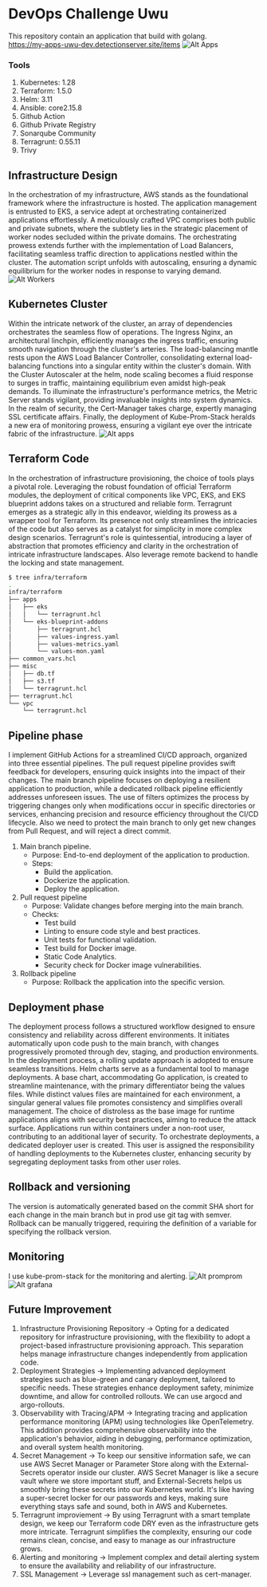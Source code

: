 # DevOps Challenge Uwu
This repository contain an application that build with golang.   
https://my-apps-uwu-dev.detectionserver.site/items
![Alt Apps](./assets/apps02.png "Curl Apps")

### Tools
1. Kubernetes: 1.28
2. Terraform: 1.5.0
3. Helm: 3.11
4. Ansible: core2.15.8
5. Github Action
6. Github Private Registry
7. Sonarqube Community
8. Terragrunt: 0.55.11
9. Trivy


## Infrastructure Design
In the orchestration of my infrastructure, AWS stands as the foundational framework where the infrastructure is hosted. The application management is entrusted to EKS, a service adept at orchestrating containerized applications effortlessly. A meticulously crafted VPC comprises both public and private subnets, where the subtlety lies in the strategic placement of worker nodes secluded within the private domains. The orchestrating prowess extends further with the implementation of Load Balancers, facilitating seamless traffic direction to applications nestled within the cluster. The automation script unfolds with autoscaling, ensuring a dynamic equilibrium for the worker nodes in response to varying demand.
![Alt Workers](./assets/node-workers.png "Node Worker")

## Kubernetes Cluster
Within the intricate network of the cluster, an array of dependencies orchestrates the seamless flow of operations. The Ingress Nginx, an architectural linchpin, efficiently manages the ingress traffic, ensuring smooth navigation through the cluster's arteries. The load-balancing mantle rests upon the AWS Load Balancer Controller, consolidating external load-balancing functions into a singular entity within the cluster's domain. With the Cluster Autoscaler at the helm, node scaling becomes a fluid response to surges in traffic, maintaining equilibrium even amidst high-peak demands. To illuminate the infrastructure's performance metrics, the Metric Server stands vigilant, providing invaluable insights into system dynamics. In the realm of security, the Cert-Manager takes charge, expertly managing SSL certificate affairs. Finally, the deployment of Kube-Prom-Stack heralds a new era of monitoring prowess, ensuring a vigilant eye over the intricate fabric of the infrastructure.
![Alt apps](./assets/apps.png "Apps")

## Terraform Code
In the orchestration of infrastructure provisioning, the choice of tools plays a pivotal role. Leveraging the robust foundation of official Terraform modules, the deployment of critical components like VPC, EKS, and EKS blueprint addons takes on a structured and reliable form. Terragrunt emerges as a strategic ally in this endeavor, wielding its prowess as a wrapper tool for Terraform. Its presence not only streamlines the intricacies of the code but also serves as a catalyst for simplicity in more complex design scenarios. Terragrunt's role is quintessential, introducing a layer of abstraction that promotes efficiency and clarity in the orchestration of intricate infrastructure landscapes. Also leverage remote backend to handle the locking and state management.

```bash
$ tree infra/terraform
.
infra/terraform
├── apps
│   ├── eks
│   │   └── terragrunt.hcl
│   └── eks-blueprint-addons
│       ├── terragrunt.hcl
│       ├── values-ingress.yaml
│       ├── values-metrics.yaml
│       └── values-mon.yaml
├── common_vars.hcl
├── misc
│   ├── db.tf
│   ├── s3.tf
│   └── terragrunt.hcl
├── terragrunt.hcl
└── vpc
    └── terragrunt.hcl
```

## Pipeline phase
I implement GitHub Actions for a streamlined CI/CD approach, organized into three essential pipelines. The pull request pipeline provides swift feedback for developers, ensuring quick insights into the impact of their changes. The main branch pipeline focuses on deploying a resilient application to production, while a dedicated rollback pipeline efficiently addresses unforeseen issues. The use of filters optimizes the process by triggering changes only when modifications occur in specific directories or services, enhancing precision and resource efficiency throughout the CI/CD lifecycle. Also we need to protect the main branch to only get new changes from Pull Request, and will reject a direct commit.

1. Main branch pipeline.
    * Purpose: End-to-end deployment of the application to production.
    * Steps:
        * Build the application.
        * Dockerize the application.
        * Deploy the application.
2. Pull request pipeline
    * Purpose: Validate changes before merging into the main branch.
    * Checks:
        * Test build
        * Linting to ensure code style and best practices.
        * Unit tests for functional validation.
        * Test build for Docker image.
        * Static Code Analytics.
        * Security check for Docker image vulnerabilities.
3. Rollback pipeline
    * Purpose: Rollback the application into the specific version.

## Deployment phase
The deployment process follows a structured workflow designed to ensure consistency and reliability across different environments. It initiates automatically upon code push to the main branch, with changes progressively promoted through dev, staging, and production environments.
In the deployment process, a rolling update approach is adopted to ensure seamless transitions. Helm charts serve as a fundamental tool to manage deployments. A base chart, accommodating Go application, is created to streamline maintenance, with the primary differentiator being the values files. While distinct values files are maintained for each environment, a singular general values file promotes consistency and simplifies overall management. The choice of distroless as the base image for runtime applications aligns with security best practices, aiming to reduce the attack surface. Applications run within containers under a non-root user, contributing to an additional layer of security. To orchestrate deployments, a dedicated deployer user is created. This user is assigned the responsibility of handling deployments to the Kubernetes cluster, enhancing security by segregating deployment tasks from other user roles.

## Rollback and versioning
The version is automatically generated based on the commit SHA short for each change in the main branch but in prod use git tag with semver. Rollback can be manually triggered, requiring the definition of a variable for specifying the rollback version.

## Monitoring
I use kube-prom-stack for the monitoring and alerting.
![Alt promprom](./assets/promprom.png "Prometheus")
![Alt grafana](./assets/grafana.png "Grafana")

## Future Improvement
1. Infrastructure Provisioning Repository -> Opting for a dedicated repository for infrastructure provisioning, with the flexibility to adopt a project-based infrastructure provisioning approach. This separation helps manage infrastructure changes independently from application code.
2. Deployment Strategies -> Implementing advanced deployment strategies such as blue-green and canary deployment, tailored to specific needs. These strategies enhance deployment safety, minimize downtime, and allow for controlled rollouts. We can use argocd and argo-rollouts.
3. Observability with Tracing/APM -> Integrating tracing and application performance monitoring (APM) using technologies like OpenTelemetry. This addition provides comprehensive observability into the application's behavior, aiding in debugging, performance optimization, and overall system health monitoring.
4. Secret Management -> To keep our sensitive information safe, we can use AWS Secret Manager or Parameter Store along with the External-Secrets operator inside our cluster. AWS Secret Manager is like a secure vault where we store important stuff, and External-Secrets helps us smoothly bring these secrets into our Kubernetes world. It's like having a super-secret locker for our passwords and keys, making sure everything stays safe and sound, both in AWS and Kubernetes.
5. Terragrunt improviement -> By using Terragrunt with a smart template design, we keep our Terraform code DRY even as the infrastructure gets more intricate. Terragrunt simplifies the complexity, ensuring our code remains clean, concise, and easy to manage as our infrastructure grows.
6. Alerting and monitoring -> Implement complex and detail alerting system to ensure the availability and reliability of our infrastructure.
7. SSL Management -> Leverage ssl management such as cert-manager.
